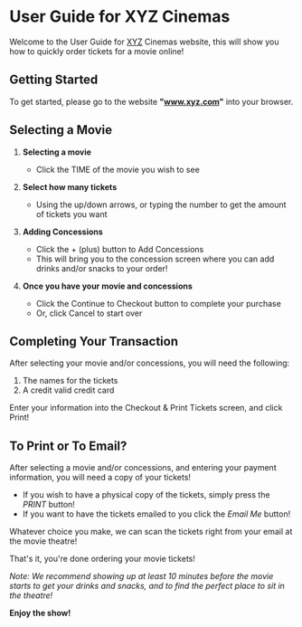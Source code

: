 # User Guide for XYZ Cinemas

Welcome to the User Guide for [XYZ](www.xyz.com) Cinemas website, this will show you how to quickly order tickets for a movie online!

## Getting Started

To get started, please go to the website **"www.xyz.com"** into your browser.

## Selecting a Movie

1. **Selecting a movie**

   - Click the TIME of the movie you wish to see

2. **Select how many tickets**

   - Using the up/down arrows, or typing the number to get the amount of tickets you want

3. **Adding Concessions**

   - Click the + (plus) button to Add Concessions
   - This will bring you to the concession screen where you can add drinks and/or snacks to your order!

4. **Once you have your movie and concessions**
   - Click the Continue to Checkout button to complete your purchase
   - Or, click Cancel to start over

## Completing Your Transaction

After selecting your movie and/or concessions, you will need the following:

1. The names for the tickets
2. A credit valid credit card

Enter your information into the Checkout & Print Tickets screen, and click Print!

## To Print or To Email?

After selecting a movie and/or concessions, and entering your payment information, you will need a copy of your tickets!

- If you wish to have a physical copy of the tickets, simply press the _PRINT_ button!
- If you want to have the tickets emailed to you click the _Email Me_ button!

Whatever choice you make, we can scan the tickets right from your email at the movie theatre!

That's it, you're done ordering your movie tickets!

_Note: We recommend showing up at least 10 minutes before the movie starts to get your drinks and snacks, and to find the perfect place to sit in the theatre!_

**Enjoy the show!**
